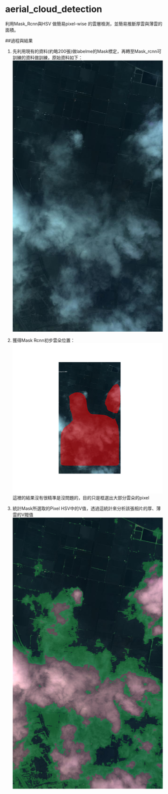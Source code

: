 # aerial_cloud_detection
利用Mask_Rcnn與HSV 做簡易pixel-wise 的雲層檢測，並簡易推斷厚雲與薄雲的面積。

##過程與結果
1. 先利用現有的資料(約略200張)做labelme的Mask標定，再轉至Mask_rcnn可訓練的資料做訓練，原始資料如下：
![image](https://github.com/j953302/aerial_cloud_detection/blob/main/Result/201022a_012.jpg)

2. 獲得Mask Rcnn初步雲朵位置：
![image](https://github.com/j953302/aerial_cloud_detection/blob/main/Result/201022a_012.png)
這裡的結果沒有很精準是沒問題的，目的只是框選出大部分雲朵的pixel

3. 統計Mask所選取的Pixel HSV中的V值，透過這統計來分析該張相片的厚、薄雲的V閥值
![image](https://github.com/j953302/aerial_cloud_detection/blob/main/Result/201022a_012_dst1.png)
